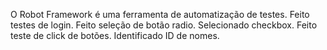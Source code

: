 O Robot Framework é uma ferramenta de automatização de testes.
Feito testes de login.
Feito seleção de botão radio.
Selecionado checkbox.
Feito teste de click de botões.
Identificado ID de nomes.
